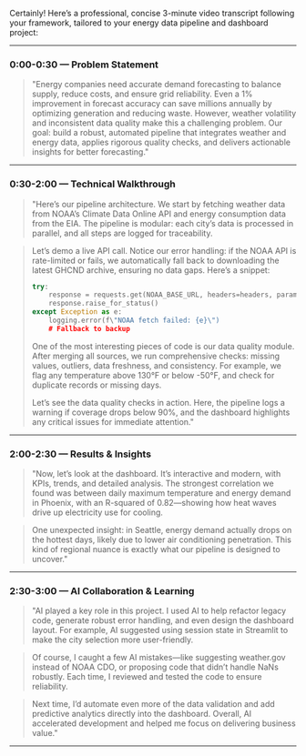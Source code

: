 Certainly! Here’s a professional, concise 3-minute video transcript following your framework, tailored to your energy data pipeline and dashboard project:

---

### 0:00-0:30 — Problem Statement

> "Energy companies need accurate demand forecasting to balance supply, reduce costs, and ensure grid reliability. Even a 1% improvement in forecast accuracy can save millions annually by optimizing generation and reducing waste. However, weather volatility and inconsistent data quality make this a challenging problem. Our goal: build a robust, automated pipeline that integrates weather and energy data, applies rigorous quality checks, and delivers actionable insights for better forecasting."

---

### 0:30-2:00 — Technical Walkthrough

> "Here’s our pipeline architecture. We start by fetching weather data from NOAA’s Climate Data Online API and energy consumption data from the EIA. The pipeline is modular: each city’s data is processed in parallel, and all steps are logged for traceability.

> Let’s demo a live API call. Notice our error handling: if the NOAA API is rate-limited or fails, we automatically fall back to downloading the latest GHCND archive, ensuring no data gaps. Here’s a snippet:
>
> ```python
> try:
>     response = requests.get(NOAA_BASE_URL, headers=headers, params=params, timeout=30)
>     response.raise_for_status()
> except Exception as e:
>     logging.error(f\"NOAA fetch failed: {e}\")
>     # Fallback to backup
> ```
>
> One of the most interesting pieces of code is our data quality module. After merging all sources, we run comprehensive checks: missing values, outliers, data freshness, and consistency. For example, we flag any temperature above 130°F or below -50°F, and check for duplicate records or missing days.
>
> Let’s see the data quality checks in action. Here, the pipeline logs a warning if coverage drops below 90%, and the dashboard highlights any critical issues for immediate attention."

---

### 2:00-2:30 — Results & Insights

> "Now, let’s look at the dashboard. It’s interactive and modern, with KPIs, trends, and detailed analysis. The strongest correlation we found was between daily maximum temperature and energy demand in Phoenix, with an R-squared of 0.82—showing how heat waves drive up electricity use for cooling.

> One unexpected insight: in Seattle, energy demand actually drops on the hottest days, likely due to lower air conditioning penetration. This kind of regional nuance is exactly what our pipeline is designed to uncover."

---

### 2:30-3:00 — AI Collaboration & Learning

> "AI played a key role in this project. I used AI to help refactor legacy code, generate robust error handling, and even design the dashboard layout. For example, AI suggested using session state in Streamlit to make the city selection more user-friendly.

> Of course, I caught a few AI mistakes—like suggesting weather.gov instead of NOAA CDO, or proposing code that didn’t handle NaNs robustly. Each time, I reviewed and tested the code to ensure reliability.

> Next time, I’d automate even more of the data validation and add predictive analytics directly into the dashboard. Overall, AI accelerated development and helped me focus on delivering business value."

---